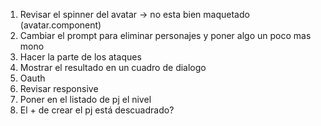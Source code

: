 1. Revisar el spinner del avatar -> no esta bien maquetado (avatar.component)
2. Cambiar el prompt para eliminar personajes y poner algo un poco mas mono
4. Hacer la parte de los ataques
6. Mostrar el resultado en un cuadro de dialogo
7. Oauth
8. Revisar responsive
9. Poner en el listado de pj el nivel
10. El + de crear el pj está descuadrado?
